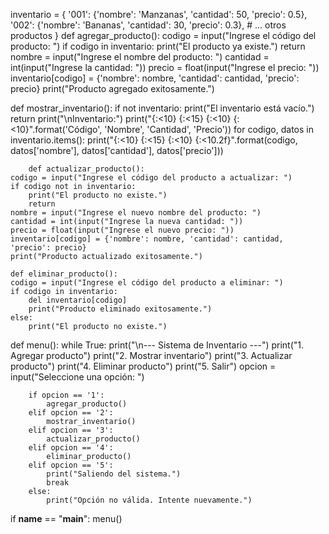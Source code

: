 inventario = {
    '001': {'nombre': 'Manzanas', 'cantidad': 50, 'precio': 0.5},
    '002': {'nombre': 'Bananas', 'cantidad': 30, 'precio': 0.3},
    # ... otros productos
}
def agregar_producto():
    codigo = input("Ingrese el código del producto: ")
    if codigo in inventario:
        print("El producto ya existe.")
        return
    nombre = input("Ingrese el nombre del producto: ")
    cantidad = int(input("Ingrese la cantidad: "))
    precio = float(input("Ingrese el precio: "))
    inventario[codigo] = {'nombre': nombre, 'cantidad': cantidad, 'precio': precio}
    print("Producto agregado exitosamente.")
    
def mostrar_inventario():
    if not inventario:
        print("El inventario está vacío.")
        return
    print("\nInventario:")
    print("{:<10} {:<15} {:<10} {:<10}".format('Código', 'Nombre', 'Cantidad', 'Precio'))
    for codigo, datos in inventario.items():
        print("{:<10} {:<15} {:<10} {:<10.2f}".format(codigo, datos['nombre'], datos['cantidad'], datos['precio']))

        def actualizar_producto():
    codigo = input("Ingrese el código del producto a actualizar: ")
    if codigo not in inventario:
        print("El producto no existe.")
        return
    nombre = input("Ingrese el nuevo nombre del producto: ")
    cantidad = int(input("Ingrese la nueva cantidad: "))
    precio = float(input("Ingrese el nuevo precio: "))
    inventario[codigo] = {'nombre': nombre, 'cantidad': cantidad, 'precio': precio}
    print("Producto actualizado exitosamente.")

    def eliminar_producto():
    codigo = input("Ingrese el código del producto a eliminar: ")
    if codigo in inventario:
        del inventario[codigo]
        print("Producto eliminado exitosamente.")
    else:
        print("El producto no existe.")
def menu():
    while True:
        print("\n--- Sistema de Inventario ---")
        print("1. Agregar producto")
        print("2. Mostrar inventario")
        print("3. Actualizar producto")
        print("4. Eliminar producto")
        print("5. Salir")
        opcion = input("Seleccione una opción: ")

        if opcion == '1':
            agregar_producto()
        elif opcion == '2':
            mostrar_inventario()
        elif opcion == '3':
            actualizar_producto()
        elif opcion == '4':
            eliminar_producto()
        elif opcion == '5':
            print("Saliendo del sistema.")
            break
        else:
            print("Opción no válida. Intente nuevamente.")
if __name__ == "__main__":
    menu()


